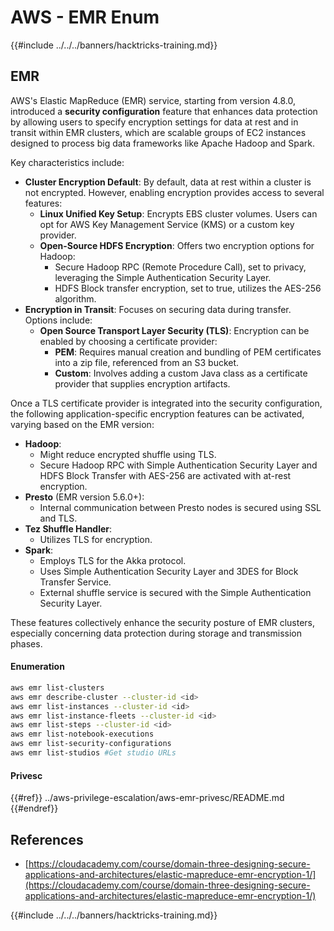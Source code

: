 # AWS - EMR Enum

{{#include ../../../banners/hacktricks-training.md}}

## EMR

AWS's Elastic MapReduce (EMR) service, starting from version 4.8.0, introduced a **security configuration** feature that enhances data protection by allowing users to specify encryption settings for data at rest and in transit within EMR clusters, which are scalable groups of EC2 instances designed to process big data frameworks like Apache Hadoop and Spark.

Key characteristics include:

- **Cluster Encryption Default**: By default, data at rest within a cluster is not encrypted. However, enabling encryption provides access to several features:
  - **Linux Unified Key Setup**: Encrypts EBS cluster volumes. Users can opt for AWS Key Management Service (KMS) or a custom key provider.
  - **Open-Source HDFS Encryption**: Offers two encryption options for Hadoop:
    - Secure Hadoop RPC (Remote Procedure Call), set to privacy, leveraging the Simple Authentication Security Layer.
    - HDFS Block transfer encryption, set to true, utilizes the AES-256 algorithm.
- **Encryption in Transit**: Focuses on securing data during transfer. Options include:
  - **Open Source Transport Layer Security (TLS)**: Encryption can be enabled by choosing a certificate provider:
    - **PEM**: Requires manual creation and bundling of PEM certificates into a zip file, referenced from an S3 bucket.
    - **Custom**: Involves adding a custom Java class as a certificate provider that supplies encryption artifacts.

Once a TLS certificate provider is integrated into the security configuration, the following application-specific encryption features can be activated, varying based on the EMR version:

- **Hadoop**:
  - Might reduce encrypted shuffle using TLS.
  - Secure Hadoop RPC with Simple Authentication Security Layer and HDFS Block Transfer with AES-256 are activated with at-rest encryption.
- **Presto** (EMR version 5.6.0+):
  - Internal communication between Presto nodes is secured using SSL and TLS.
- **Tez Shuffle Handler**:
  - Utilizes TLS for encryption.
- **Spark**:
  - Employs TLS for the Akka protocol.
  - Uses Simple Authentication Security Layer and 3DES for Block Transfer Service.
  - External shuffle service is secured with the Simple Authentication Security Layer.

These features collectively enhance the security posture of EMR clusters, especially concerning data protection during storage and transmission phases.

#### Enumeration

```bash
aws emr list-clusters
aws emr describe-cluster --cluster-id <id>
aws emr list-instances --cluster-id <id>
aws emr list-instance-fleets --cluster-id <id>
aws emr list-steps --cluster-id <id>
aws emr list-notebook-executions
aws emr list-security-configurations
aws emr list-studios #Get studio URLs
```

#### Privesc

{{#ref}}
../aws-privilege-escalation/aws-emr-privesc/README.md
{{#endref}}

## References

- [https://cloudacademy.com/course/domain-three-designing-secure-applications-and-architectures/elastic-mapreduce-emr-encryption-1/](https://cloudacademy.com/course/domain-three-designing-secure-applications-and-architectures/elastic-mapreduce-emr-encryption-1/)

{{#include ../../../banners/hacktricks-training.md}}




